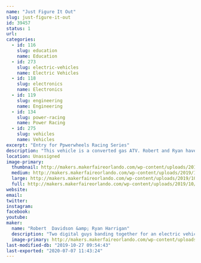 ```yaml
---
name: "Just Figure It Out"
slug: just-figure-it-out
id: 39457
status: 1
url: 
categories:
  - id: 116
    slug: education
    name: Education
  - id: 273
    slug: electric-vehicles
    name: Electric Vehicles
  - id: 118
    slug: electronics
    name: Electronics
  - id: 119
    slug: engineering
    name: Engineering
  - id: 134
    slug: power-racing
    name: Power Racing
  - id: 275
    slug: vehicles
    name: Vehicles
excerpt: "Entry for Ppwerwheels Racing Series"
description: "This vehicle is a converted gas ATV. Robert and Ryan have 'learned while doing' for this project. Through determination and luck, this vehicle has made it as a competitor in this year's race"
location: Unassigned
image-primary:
  thumbnail: http://makers.makerfaireorlando.com/wp-content/uploads/2019/10/profile_pic-1-150x150.jpeg
  medium: http://makers.makerfaireorlando.com/wp-content/uploads/2019/10/profile_pic-1-300x225.jpeg
  large: http://makers.makerfaireorlando.com/wp-content/uploads/2019/10/profile_pic-1-1024x768.jpeg
  full: http://makers.makerfaireorlando.com/wp-content/uploads/2019/10/profile_pic-1.jpeg
website: 
email: 
twitter: 
instagram: 
facebook: 
youtube: 
maker:
  name: "Robert  Davidson &amp; Ryan Harrigan"
  description: "Two digital guys banding together for an electric vehicle"
  image-primary: http://makers.makerfaireorlando.com/wp-content/uploads/2019/10/profile_pic-1024x768.jpeg
last-modified-db: "2019-10-27 09:54:43"
last-exported: "2020-07-07 11:43:24"
---
```

